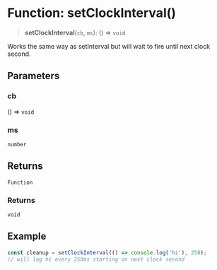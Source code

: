 # Function: setClockInterval()

> **setClockInterval**(`cb`, `ms`): () => `void`

Works the same way as setInterval but will wait to fire until next clock second.

## Parameters

### cb

() => `void`

### ms

`number`

## Returns

`Function`

### Returns

`void`

## Example

```ts
const cleanup = setClockInterval(() => console.log('hi'), 250);
// will log hi every 250ms starting on next clock second
```
